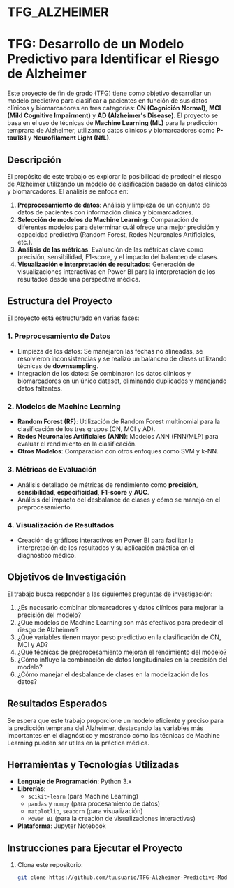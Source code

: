# TFG_ALZHEIMER
# TFG: Desarrollo de un Modelo Predictivo para Identificar el Riesgo de Alzheimer

Este proyecto de fin de grado (TFG) tiene como objetivo desarrollar un modelo predictivo para clasificar a pacientes en función de sus datos clínicos y biomarcadores en tres categorías: **CN (Cognición Normal)**, **MCI (Mild Cognitive Impairment)** y **AD (Alzheimer's Disease)**. El proyecto se basa en el uso de técnicas de **Machine Learning (ML)** para la predicción temprana de Alzheimer, utilizando datos clínicos y biomarcadores como **P-tau181** y **Neurofilament Light (NfL)**.

## Descripción

El propósito de este trabajo es explorar la posibilidad de predecir el riesgo de Alzheimer utilizando un modelo de clasificación basado en datos clínicos y biomarcadores. El análisis se enfoca en:

1. **Preprocesamiento de datos**: Análisis y limpieza de un conjunto de datos de pacientes con información clínica y biomarcadores.
2. **Selección de modelos de Machine Learning**: Comparación de diferentes modelos para determinar cuál ofrece una mejor precisión y capacidad predictiva (Random Forest, Redes Neuronales Artificiales, etc.).
3. **Análisis de las métricas**: Evaluación de las métricas clave como precisión, sensibilidad, F1-score, y el impacto del balanceo de clases.
4. **Visualización e interpretación de resultados**: Generación de visualizaciones interactivas en Power BI para la interpretación de los resultados desde una perspectiva médica.

## Estructura del Proyecto

El proyecto está estructurado en varias fases:

### 1. **Preprocesamiento de Datos**
   - Limpieza de los datos: Se manejaron las fechas no alineadas, se resolvieron inconsistencias y se realizó un balanceo de clases utilizando técnicas de **downsampling**.
   - Integración de los datos: Se combinaron los datos clínicos y biomarcadores en un único dataset, eliminando duplicados y manejando datos faltantes.
   
### 2. **Modelos de Machine Learning**
   - **Random Forest (RF)**: Utilización de Random Forest multinomial para la clasificación de los tres grupos (CN, MCI y AD).
   - **Redes Neuronales Artificiales (ANN)**: Modelos ANN (FNN/MLP) para evaluar el rendimiento en la clasificación.
   - **Otros Modelos**: Comparación con otros enfoques como SVM y k-NN.

### 3. **Métricas de Evaluación**
   - Análisis detallado de métricas de rendimiento como **precisión**, **sensibilidad**, **especificidad**, **F1-score** y **AUC**.
   - Análisis del impacto del desbalance de clases y cómo se manejó en el preprocesamiento.

### 4. **Visualización de Resultados**
   - Creación de gráficos interactivos en Power BI para facilitar la interpretación de los resultados y su aplicación práctica en el diagnóstico médico.

## Objetivos de Investigación

El trabajo busca responder a las siguientes preguntas de investigación:

1. ¿Es necesario combinar biomarcadores y datos clínicos para mejorar la precisión del modelo?
2. ¿Qué modelos de Machine Learning son más efectivos para predecir el riesgo de Alzheimer?
3. ¿Qué variables tienen mayor peso predictivo en la clasificación de CN, MCI y AD?
4. ¿Qué técnicas de preprocesamiento mejoran el rendimiento del modelo?
5. ¿Cómo influye la combinación de datos longitudinales en la precisión del modelo?
6. ¿Cómo manejar el desbalance de clases en la modelización de los datos?

## Resultados Esperados

Se espera que este trabajo proporcione un modelo eficiente y preciso para la predicción temprana del Alzheimer, destacando las variables más importantes en el diagnóstico y mostrando cómo las técnicas de Machine Learning pueden ser útiles en la práctica médica.

## Herramientas y Tecnologías Utilizadas

- **Lenguaje de Programación**: Python 3.x
- **Librerías**: 
  - `scikit-learn` (para Machine Learning)
  - `pandas` y `numpy` (para procesamiento de datos)
  - `matplotlib`, `seaborn` (para visualización)
  - `Power BI` (para la creación de visualizaciones interactivas)
- **Plataforma**: Jupyter Notebook

## Instrucciones para Ejecutar el Proyecto

1. Clona este repositorio:
   ```bash
   git clone https://github.com/tuusuario/TFG-Alzheimer-Predictive-Model.git
